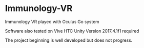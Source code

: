 # Immunology-VR
Immunology VR played with Oculus Go system

Software also tested on Vive HTC
Unity Version 2017.4.1f1 required

The project beginning is well developed but does not progress.
